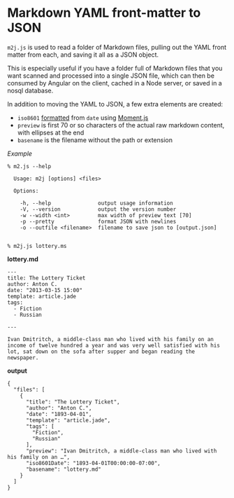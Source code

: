 # Markdown YAML front-matter to JSON

`m2j.js` is used to read a folder of Markdown files, pulling out the YAML front matter from each, and saving it all as a JSON object.

This is especially useful if you have a folder full of Markdown files
that you want scanned and processed into a single JSON file, which can
then be consumed by Angular on the client, cached in a Node server, or
saved in a nosql database.

In addition to moving the YAML to JSON, a few extra elements are created: 

-  `iso8601` [formatted][1] from `date` using [Moment.js][2]
-  `preview` is first 70 or so characters of the actual raw markdown content, with ellipses at the end
-  `basename` is the filename without the path or extension

_Example_

```
% m2.js --help

  Usage: m2j [options] <files>

  Options:

    -h, --help               output usage information
    -V, --version            output the version number
    -w --width <int>         max width of preview text [70]
    -p --pretty              format JSON with newlines
    -o --outfile <filename>  filename to save json to [output.json]
    

% m2j.js lottery.ms
```

**lottery.md**

```
---
title: The Lottery Ticket
author: Anton C.
date: "2013-03-15 15:00"
template: article.jade
tags:
  - Fiction
  - Russian
  
---

Ivan Dmitritch, a middle-class man who lived with his family on an income of twelve hundred a year and was very well satisfied with his lot, sat down on the sofa after supper and began reading the newspaper. 

```

**output**

```
{
  "files": [
    {
      "title": "The Lottery Ticket",
      "author": "Anton C.",
      "date": "1893-04-01",
      "template": "article.jade",
      "tags": [
        "Fiction",
        "Russian"
      ],
      "preview": "Ivan Dmitritch, a middle-class man who lived with his family on an …",
      "iso8601Date": "1893-04-01T00:00:00-07:00",
      "basename": "lottery.md"
    }
  ]
}
```


[1]: http://en.wikipedia.org/wiki/ISO_8601
[2]: http://momentjs.com/docs/#/parsing/string/
